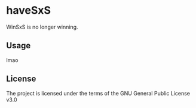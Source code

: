 haveSxS
=======
WinSxS is no longer winning.

Usage
-----
lmao

License
-------
The project is licensed under the terms of the GNU General Public License v3.0
